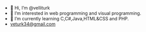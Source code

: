 - 👋 Hi, I’m @velliturk
- 👀 I’m interested in web programming and visual programming.
- 🌱 I’m currently learning C,C#,Java,HTML&CSS and PHP.
- veturk34@gmail.com

<!---
velliturk/velliturk is a ✨ special ✨ repository because its `README.md` (this file) appears on your GitHub profile.
You can click the Preview link to take a look at your changes.
--->
